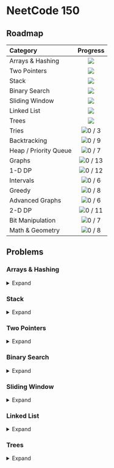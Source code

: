 # NeetCode 150

## Roadmap
| Category | Progress |
|:---------|:--------:|
| Arrays & Hashing | <picture><img src="https://img.shields.io/badge/9%20/%209-Solved-ffffff?style=flat&color=1f883d"></picture> |
| Two Pointers | <picture><img src="https://img.shields.io/badge/5%20/%205-Solved-ffffff?style=flat&color=1f883d"></picture> |
| Stack | <picture><img src="https://img.shields.io/badge/7%20/%207-Solved-ffffff?style=flat&color=1f883d"></picture> |
| Binary Search |  <picture><img src="https://img.shields.io/badge/7%20/%207-Solved-ffffff?style=flat&color=1f883d"></picture> |
| Sliding Window |  <picture><img src="https://img.shields.io/badge/6%20/%206-Solved-ffffff?style=flat&color=1f883d"></picture> |
| Linked List | <picture><img src="https://img.shields.io/badge/11%20/%2011-Solved-ffffff?style=flat&color=1f883d"></picture> |
| Trees | <picture><img src="https://img.shields.io/badge/6%20/%2015-Solved-ffffff?style=flat&color=ffffff"></picture> |
| Tries | ![0 / 3](https://img.shields.io/badge/0%20/%203-Solved-ffffff?style=flat&color=ffffff) |
| Backtracking | ![0 / 9](https://img.shields.io/badge/0%20/%209-Solved-ffffff?style=flat&color=ffffff) |
| Heap / Priority Queue | ![0 / 7](https://img.shields.io/badge/0%20/%207-Solved-ffffff?style=flat&color=ffffff) |
| Graphs | ![0 / 13](https://img.shields.io/badge/0%20/%2013-Solved-ffffff?style=flat&color=ffffff) |
| 1-D DP | ![0 / 12](https://img.shields.io/badge/0%20/%2012-Solved-ffffff?style=flat&color=ffffff) |
| Intervals | ![0 / 6](https://img.shields.io/badge/0%20/%206-Solved-ffffff?style=flat&color=ffffff) |
| Greedy | ![0 / 8](https://img.shields.io/badge/0%20/%208-Solved-ffffff?style=flat&color=ffffff) |
| Advanced Graphs | ![0 / 6](https://img.shields.io/badge/0%20/%206-Solved-ffffff?style=flat&color=ffffff) |
| 2-D DP | ![0 / 11](https://img.shields.io/badge/0%20/%2011-Solved-ffffff?style=flat&color=ffffff) |
| Bit Manipulation | ![0 / 7](https://img.shields.io/badge/0%20/%207-Solved-ffffff?style=flat&color=ffffff) |
| Math & Geometry | ![0 / 8](https://img.shields.io/badge/0%20/%208-Solved-ffffff?style=flat&color=ffffff) |

## Problems

### Arrays & Hashing
<details>
  <summary>Expand</summary>
  
  | Problem | Solution |
  |:--------|:--------:|
  | [Contains Duplicate](https://neetcode.io/problems/duplicate-integer) | [C++](https://github.com/delcanovega/NeetCode/blob/main/01_Arrays_and_Hashing/01_Contains_Duplicate/main.cpp) |
  | [Valid Anagram](https://neetcode.io/problems/is-anagram) | [C++](https://github.com/delcanovega/NeetCode/blob/main/01_Arrays_and_Hashing/02_Anagram/main.cpp) |
  | [Two Sum](https://neetcode.io/problems/two-integer-sum) | [C++](https://github.com/delcanovega/NeetCode/blob/main/01_Arrays_and_Hashing/03_Two_Sum/main.cpp) |
  | [Group Anagrams](https://neetcode.io/problems/anagram-groups) | [C++](https://github.com/delcanovega/NeetCode/blob/main/01_Arrays_and_Hashing/04_Group_Anagrams/main.cpp) |
  | [Top K Frequent Elements](https://neetcode.io/problems/top-k-elements-in-list) | [C++](https://github.com/delcanovega/NeetCode/blob/main/01_Arrays_and_Hashing/05_Top_K_Frequent_Elements/main.cpp) |
  | [Encode and Decode Strings](https://neetcode.io/problems/string-encode-and-decode) | [C++](https://github.com/delcanovega/NeetCode/blob/main/01_Arrays_and_Hashing/06_Encode_and_Decode_Strings/main.cpp) |
  | [Products of Array Except Self](https://neetcode.io/problems/products-of-array-discluding-self) | [C++](https://github.com/delcanovega/NeetCode/blob/main/01_Arrays_and_Hashing/07_Products_of_Array_Except_Self/main.cpp) |
  | [Valid Sudoku](https://neetcode.io/problems/valid-sudoku) | [C++](https://github.com/delcanovega/NeetCode/blob/main/01_Arrays_and_Hashing/08_Valid_Sudoku/main.cpp) |
  | [Longest Consecutive Sequence](https://neetcode.io/problems/longest-consecutive-sequence) | [C++](https://github.com/delcanovega/NeetCode/blob/main/01_Arrays_and_Hashing/09_Longest_Consecutive_Sequence/main.cpp) |
</details>

### Stack
<details>
  <summary>Expand</summary>
  
  | Problem | Solution |
  |:--------|:--------:|
  | [Valid Parentheses](https://neetcode.io/problems/validate-parentheses) | [C++](https://github.com/delcanovega/NeetCode/blob/main/02_Stack/01_Valid_Parentheses/main.cpp) |
  | [Minimum Stack](https://neetcode.io/problems/minimum-stack) | [C++](https://github.com/delcanovega/NeetCode/blob/main/02_Stack/02_Minimum_Stack/main.cpp) |
  | [Evaluate Reverse Polish Notation](https://neetcode.io/problems/evaluate-reverse-polish-notation) | [C++](https://github.com/delcanovega/NeetCode/blob/main/02_Stack/03_Evaluate_Reverse_Polish_Notation/main.cpp) |
  | [Generate Parentheses](https://neetcode.io/problems/generate-parentheses) | [C++](https://github.com/delcanovega/NeetCode/blob/main/02_Stack/04_Generate_Parentheses/main.cpp) |
  | [Daily Temperatures](https://neetcode.io/problems/daily-temperatures) | [C++](https://github.com/delcanovega/NeetCode/blob/main/02_Stack/05_Daily_Temperatures/main.cpp) |
  | [Car Fleet](https://neetcode.io/problems/car-fleet) | [C++](https://github.com/delcanovega/NeetCode/blob/main/02_Stack/06_Car_Fleet/main.cpp) |
  | [Largest Rectangle in Histogram](https://neetcode.io/problems/largest-rectangle-in-histogram) | [C++](https://github.com/delcanovega/NeetCode/blob/main/02_Stack/07_Largest_Rectangle_in_Histogram/main.cpp) |
</details>

### Two Pointers
<details>
  <summary>Expand</summary>
  
  | Problem | Solution |
  |:--------|:--------:|
  | [Valid Palindrome](https://neetcode.io/problems/is-palindrome) | [C++](https://github.com/delcanovega/NeetCode/blob/main/03_Two_Pointers/01_Valid_Palindrome/main.cpp) |
  | [Two Integer Sum II](https://neetcode.io/problems/two-integer-sum-ii) | [C++](https://github.com/delcanovega/NeetCode/blob/main/03_Two_Pointers/02_Two_Integer_Sum_II/main.cpp) |
  | [3Sum](https://neetcode.io/problems/three-integer-sum) | [C++](https://github.com/delcanovega/NeetCode/blob/main/03_Two_Pointers/03_3Sum/main.cpp) |
  | [Container With Most Water](https://neetcode.io/problems/max-water-container) | [C++](https://github.com/delcanovega/NeetCode/blob/main/03_Two_Pointers/04_Container_with_Most_Water/main.cpp) |
  | [Trapping Rain Water](https://neetcode.io/problems/trapping-rain-water) | [C++](https://github.com/delcanovega/NeetCode/blob/main/03_Two_Pointers/05_Trapping_Rain_Water/main.cpp) |
</details>

### Binary Search
<details>
  <summary>Expand</summary>
  
  | Problem | Solution |
  |:--------|:--------:|
  | [Binary Search](https://neetcode.io/problems/binary-search) | [C++](https://github.com/delcanovega/NeetCode/blob/main/04_Binary_Search/01_Binary_Search/main.cpp) |
  | [Search a 2D Matrix](https://neetcode.io/problems/search-2d-matrix) | [C++](https://github.com/delcanovega/NeetCode/blob/main/04_Binary_Search/02_Search_a_2D_Matrix/main.cpp) |
  | [Koko Eating Bananas](https://neetcode.io/problems/eating-bananas) | [C++](https://github.com/delcanovega/NeetCode/blob/main/04_Binary_Search/03_Koko_Eating_Bananas/main.cpp) |
  | [Find Minimum in Rotated Sorted Array](https://neetcode.io/problems/find-minimum-in-rotated-sorted-array) | [C++](https://github.com/delcanovega/NeetCode/blob/main/04_Binary_Search/04_Find_Minimum_in_Rotated_Sorted_Array/main.cpp) |
  | [Search in Rotated Sorted Array](https://neetcode.io/problems/find-target-in-rotated-sorted-array) | [C++](https://github.com/delcanovega/NeetCode/blob/main/04_Binary_Search/05_Search_in_Rotated_Sorted_Array/main.cpp) |
  | [Time Based Key-Value Store](https://neetcode.io/problems/time-based-key-value-store) | [C++](https://github.com/delcanovega/NeetCode/blob/main/04_Binary_Search/06_Time_Based_Key-Value_Store/main.cpp) |
  | [Median of Two Sorted Arrays](https://neetcode.io/problems/median-of-two-sorted-arrays) | [C++](https://github.com/delcanovega/NeetCode/blob/main/04_Binary_Search/07_Median_of_Two_Sorted_Arrays/main.cpp) |
</details>

### Sliding Window
<details>
  <summary>Expand</summary>
  
  | Problem | Solution |
  |:--------|:--------:|
  | [Best Time to Buy and Sell Stock](https://neetcode.io/problems/buy-and-sell-crypto) | [C++](https://github.com/delcanovega/NeetCode/blob/main/05_Sliding_Window/01_Best_Time_to_Buy_and_Sell_Stock/main.cpp) |
  | [Longest Substring Without Repeating Characters](https://neetcode.io/problems/longest-substring-without-duplicates) | [C++](https://github.com/delcanovega/NeetCode/blob/main/05_Sliding_Window/02_Longest_Substring_Without_Repeating_Characters/main.cpp) |
  | [Longest Repeating Character Replacement](https://neetcode.io/problems/longest-repeating-substring-with-replacement) | [C++](https://github.com/delcanovega/NeetCode/blob/main/05_Sliding_Window/03_Longest_Repeating_Character_Replacement/main.cpp) |
  | [Permutation in String](https://neetcode.io/problems/permutation-string) | [C++](https://github.com/delcanovega/NeetCode/blob/main/05_Sliding_Window/04_Permutation_in_String/main.cpp) |
  | [Minimum Window Substring](https://neetcode.io/problems/minimum-window-with-characters) | [C++](https://github.com/delcanovega/NeetCode/blob/main/05_Sliding_Window/05_Minimum_Window_Substring/main.cpp) |
  | [Sliding Window Maximum](https://neetcode.io/problems/sliding-window-maximum) | [C++](https://github.com/delcanovega/NeetCode/blob/main/05_Sliding_Window/06_Sliding_Window_Maximum/main.cpp) |
</details>

### Linked List
<details>
  <summary>Expand</summary>
  
  | Problem | Solution |
  |:--------|:--------:|
  | [Reverse Linked List](https://neetcode.io/problems/reverse-a-linked-list) | [C++](https://github.com/delcanovega/NeetCode/blob/main/06_Linked_List/01_Reverse_Linked_List/main.cpp) |
  | [Merge Two Sorted Linked Lists](https://neetcode.io/problems/merge-two-sorted-linked-lists) | [C++](https://github.com/delcanovega/NeetCode/blob/main/06_Linked_List/02_Merge_Two_Sorted_Linked_Lists/main.cpp) |
  | [Linked List Cycle Detection](https://neetcode.io/problems/linked-list-cycle-detection) | [C++](https://github.com/delcanovega/NeetCode/blob/main/06_Linked_List/03_Linked_List_Cycle_Detection/main.cpp) |
  | [Reorder Linked List](https://neetcode.io/problems/reorder-linked-list) | [C++](https://github.com/delcanovega/NeetCode/blob/main/06_Linked_List/04_Reorder_Linked_List/main.cpp) |
  | [Remove Node From End of Linked List](https://neetcode.io/problems/remove-node-from-end-of-linked-list) | [C++](https://github.com/delcanovega/NeetCode/blob/main/06_Linked_List/05_Remove_Node_From_End_of_Linked_List/main.cpp) |
  | [Copy Linked List with Random Pointer](https://neetcode.io/problems/copy-linked-list-with-random-pointer) | [C++](https://github.com/delcanovega/NeetCode/blob/main/06_Linked_List/06_Copy_Linked_List_with_Random_Pointer/main.cpp) |
  | [Add Two Numbers](https://neetcode.io/problems/add-two-numbers) | [C++](https://github.com/delcanovega/NeetCode/blob/main/06_Linked_List/07_Add_Two_Numbers/main.cpp) |
  | [Find the Duplicate Number](https://neetcode.io/problems/find-duplicate-integer) | [C++](https://github.com/delcanovega/NeetCode/blob/main/06_Linked_List/08_Find_the_Duplicate_Number/main.cpp) |
  | [LRU Cache](https://neetcode.io/problems/lru-cache) | [C++](https://github.com/delcanovega/NeetCode/blob/main/06_Linked_List/09_LRU_Cache/main.cpp) |
  | [Merge K Sorted Linked Lists](https://neetcode.io/problems/merge-k-sorted-linked-lists) | [C++](https://github.com/delcanovega/NeetCode/blob/main/06_Linked_List/10_Merge_K_Sorted_Linked_Lists/main.cpp) |
  | [Reverse Nodes in K-Group](https://neetcode.io/problems/reverse-nodes-in-k-group) | [C++](https://github.com/delcanovega/NeetCode/blob/main/06_Linked_List/11_Reverse_Nodes_in_K-Group/main.cpp) |
</details>

### Trees
<details>
  <summary>Expand</summary>
  
  | Problem | Solution |
  |:--------|:--------:|
  | [Invert Binary Tree](https://neetcode.io/problems/invert-a-binary-tree) | [C++](https://github.com/delcanovega/NeetCode/blob/main/07_Trees/01_Invert_Binary_Tree/main.cpp) |
  | [Maximum Depth of Binary Tree](https://neetcode.io/problems/depth-of-binary-tree) | [C++](https://github.com/delcanovega/NeetCode/blob/main/07_Trees/02_Maximum_Depth_of_Binary_Tree/main.cpp) |
  | [Diameter of Binary Tree](https://neetcode.io/problems/binary-tree-diameter) | [C++](https://github.com/delcanovega/NeetCode/blob/main/07_Trees/03_Diameter_of_Binary_Tree/main.cpp) |
  | [Balanced Binary Tree](https://neetcode.io/problems/balanced-binary-tree) | [C++](https://github.com/delcanovega/NeetCode/blob/main/07_Trees/04_Balanced_Binary_Tree/main.cpp) |
  | [Same Binary Tree](https://neetcode.io/problems/same-binary-tree) | [C++](https://github.com/delcanovega/NeetCode/blob/main/07_Trees/05_Same_Binary_Tree/main.cpp) |
  | [Subtree of Another Tree](https://neetcode.io/problems/subtree-of-a-binary-tree) | [C++](https://github.com/delcanovega/NeetCode/blob/main/07_Trees/06_Subtree_of_Another_Tree/main.cpp) |
</details>
